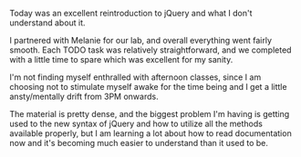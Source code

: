 Today was an excellent reintroduction to jQuery and what I don't understand about it.

I partnered with Melanie for our lab, and overall everything went fairly smooth. Each TODO task was relatively straightforward, and we completed with a little time to spare which was excellent for my sanity.

I'm not finding myself enthralled with afternoon classes, since I am choosing not to stimulate myself awake for the time being and I get a little ansty/mentally drift from 3PM onwards. 

The material is pretty dense, and the biggest problem I'm having is getting used to the new syntax of jQuery and how to utilize all the methods available properly, but I am learning a lot about how to read documentation now and it's becoming much easier to understand than it used to be.